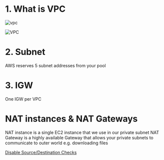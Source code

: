 

# 1. What is VPC

![vpc](https://github.com/jawad1989/aws-solution-architect/blob/master/VPC/images/2%20-%20VPC.png)

![VPC](https://github.com/jawad1989/aws-solution-architect/blob/master/VPC/images/1%20-%20what%20is%20VPC.PNG)

# 2. Subnet
 AWS reserves 5 subnet addresses from your pool
 
# 3. IGW
  One IGW per VPC

# NAT instances & NAT Gateways
 NAT instance is a single EC2 instance that we use in our private subnet 
 NAT Gateway is a highly available Gateway that allows your private subnets to communicate to outer world e.g. downloading files
 
 [Disable Source/Destination Checks](https://docs.aws.amazon.com/vpc/latest/userguide/VPC_NAT_Instance.html#EIP_Disable_SrcDestCheck)
